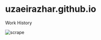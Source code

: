 # uzaeirazhar.github.io

Work History

<!-- ![sample run](https://github.com/UzaeirAzhar/uzaeirazhar.github.io/blob/master/.github/workflows/automatic-trigger.yml?event=push) -->

![scrape](https://github.com/bahmutov/cypress-examples/actions/workflows/scrape.yml/badge.svg?branch=master)

